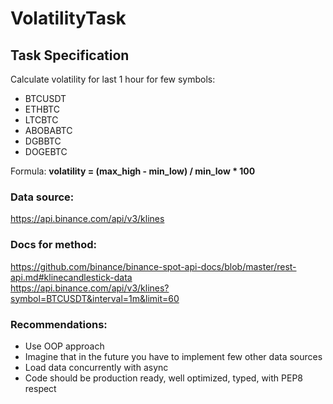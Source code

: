# VolatilityTask
## Task Specification
Calculate volatility for last 1 hour for few symbols:

* BTCUSDT
* ETHBTC
* LTCBTC
* ABOBABTC
* DGBBTC
* DOGEBTC

Formula:
__volatility = (max_high - min_low) / min_low * 100__

### Data source:
https://api.binance.com/api/v3/klines
### Docs for method:
https://github.com/binance/binance-spot-api-docs/blob/master/rest-api.md#klinecandlestick-data     
https://api.binance.com/api/v3/klines?symbol=BTCUSDT&interval=1m&limit=60
### Recommendations:
* Use OOP approach
* Imagine that in the future you have to implement few other data sources
* Load data concurrently with async
* Code should be production ready, well optimized, typed, with PEP8 respect


